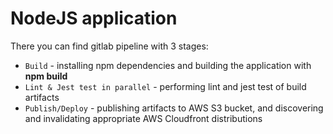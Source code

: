 # NodeJS application

There you can find gitlab pipeline with 3 stages:
- `Build` - installing npm dependencies and building the application with **npm build**
- `Lint & Jest test in parallel` - performing lint and jest test of build artifacts
- `Publish/Deploy` - publishing artifacts to AWS S3 bucket, and discovering and invalidating appropriate AWS Cloudfront distributions